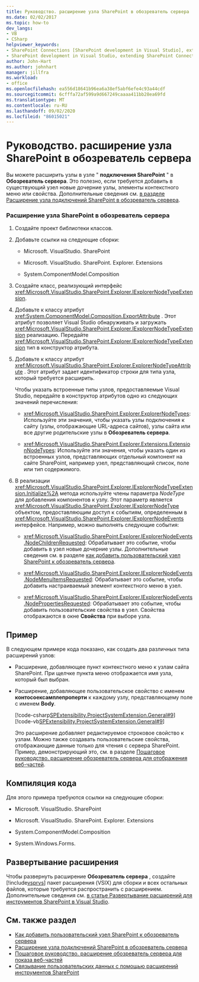 ```yaml
---
title: Руководство. расширение узла SharePoint в обозреватель сервера | Документация Майкрософт
ms.date: 02/02/2017
ms.topic: how-to
dev_langs:
- VB
- CSharp
helpviewer_keywords:
- SharePoint Connections [SharePoint development in Visual Studio], extending a node
- SharePoint development in Visual Studio, extending SharePoint Connections node in Server Explorer
author: John-Hart
ms.author: johnhart
manager: jillfra
ms.workload:
- office
ms.openlocfilehash: ea556d18641b96ea6a38ef5abf6efe4c93a44cdf
ms.sourcegitcommit: 6cfffa72af599a9d667249caaaa411bb28ea69fd
ms.translationtype: MT
ms.contentlocale: ru-RU
ms.lasthandoff: 09/02/2020
ms.locfileid: "86015021"
---
```

# <a name="how-to-extend-a-sharepoint-node-in-server-explorer"></a>Руководство. расширение узла SharePoint в обозреватель сервера
  Вы можете расширить узлы в узле " **подключения SharePoint** " в **Обозреватель сервера**. Это полезно, если требуется добавить в существующий узел новые дочерние узлы, элементы контекстного меню или свойства. Дополнительные сведения см. [в разделе Расширение узла подключений SharePoint в обозреватель сервера](../sharepoint/extending-the-sharepoint-connections-node-in-server-explorer.md).

### <a name="to-extend-a-sharepoint-node-in-server-explorer"></a>Расширение узла SharePoint в обозреватель сервера

1. Создайте проект библиотеки классов.

2. Добавьте ссылки на следующие сборки:

    - Microsoft. VisualStudio. SharePoint

    - Microsoft. VisualStudio. SharePoint. Explorer. Extensions

    - System.ComponentModel.Composition

3. Создайте класс, реализующий интерфейс <xref:Microsoft.VisualStudio.SharePoint.Explorer.IExplorerNodeTypeExtension>.

4. Добавьте к классу атрибут <xref:System.ComponentModel.Composition.ExportAttribute> . Этот атрибут позволяет Visual Studio обнаруживать и загружать <xref:Microsoft.VisualStudio.SharePoint.Explorer.IExplorerNodeTypeExtension> реализацию. Передайте <xref:Microsoft.VisualStudio.SharePoint.Explorer.IExplorerNodeTypeExtension> тип в конструктор атрибута.

5. Добавьте к классу атрибут <xref:Microsoft.VisualStudio.SharePoint.Explorer.ExplorerNodeTypeAttribute> . Этот атрибут задает идентификатор строки для типа узла, который требуется расширить.

     Чтобы указать встроенные типы узлов, предоставляемые Visual Studio, передайте в конструктор атрибутов одно из следующих значений перечисления:

    - <xref:Microsoft.VisualStudio.SharePoint.Explorer.ExplorerNodeTypes>: Используйте эти значения, чтобы указать узлы подключения к сайту (узлы, отображающие URL-адреса сайтов), узлы сайта или все другие родительские узлы в **Обозреватель сервера**.

    - <xref:Microsoft.VisualStudio.SharePoint.Explorer.Extensions.ExtensionNodeTypes>: Используйте эти значения, чтобы указать один из встроенных узлов, представляющих отдельный компонент на сайте SharePoint, например узел, представляющий список, поле или тип содержимого.

6. В реализации <xref:Microsoft.VisualStudio.SharePoint.Explorer.IExplorerNodeTypeExtension.Initialize%2A> метода используйте члены параметра *NodeType* для добавления компонентов к узлу. Этот параметр является <xref:Microsoft.VisualStudio.SharePoint.Explorer.IExplorerNodeType> объектом, предоставляющим доступ к событиям, определенным в <xref:Microsoft.VisualStudio.SharePoint.Explorer.IExplorerNodeEvents> интерфейсе. Например, можно выполнять следующие события:

    - <xref:Microsoft.VisualStudio.SharePoint.Explorer.IExplorerNodeEvents.NodeChildrenRequested>: Обрабатывает это событие, чтобы добавить в узел новые дочерние узлы. Дополнительные сведения см. в разделе [как добавить пользовательский узел SharePoint к обозреватель сервера](../sharepoint/how-to-add-a-custom-sharepoint-node-to-server-explorer.md).

    - <xref:Microsoft.VisualStudio.SharePoint.Explorer.IExplorerNodeEvents.NodeMenuItemsRequested>: Обрабатывает это событие, чтобы добавить настраиваемый элемент контекстного меню в узел.

    - <xref:Microsoft.VisualStudio.SharePoint.Explorer.IExplorerNodeEvents.NodePropertiesRequested>: Обрабатывает это событие, чтобы добавить пользовательские свойства в узел. Свойства отображаются в окне **Свойства** при выборе узла.

## <a name="example"></a>Пример
 В следующем примере кода показано, как создать два различных типа расширений узлов:

- Расширение, добавляющее пункт контекстного меню к узлам сайта SharePoint. При щелчке пункта меню отображается имя узла, который был выбран.

- Расширение, добавляющее пользовательское свойство с именем **контосоексамплепроперти** к каждому узлу, представляющему поле с именем **Body**.

  [!code-csharp[SPExtensibility.ProjectSystemExtension.General#9](../sharepoint/codesnippet/CSharp/projectsystemexamples/extension/serverexplorerextension.cs#9)]
  [!code-vb[SPExtensibility.ProjectSystemExtension.General#9](../sharepoint/codesnippet/VisualBasic/projectsystemexamples/extension/serverexplorerextension.vb#9)]

  Это расширение добавляет редактируемое строковое свойство к узлам. Можно также создавать пользовательские свойства, отображающие данные только для чтения с сервера SharePoint. Пример, демонстрирующий это, см. в разделе [Пошаговое руководство. расширение обозреватель сервера для отображения веб-частей](../sharepoint/walkthrough-extending-server-explorer-to-display-web-parts.md).

## <a name="compile-the-code"></a>Компиляция кода
 Для этого примера требуются ссылки на следующие сборки:

- Microsoft. VisualStudio. SharePoint

- Microsoft. VisualStudio. SharePoint. Explorer. Extensions

- System.ComponentModel.Composition

- System.Windows.Forms.

## <a name="deploy-the-extension"></a>Развертывание расширения
 Чтобы развернуть расширение **Обозреватель сервера** , создайте [!include[vsprvs](../sharepoint/includes/vsprvs-md.md)] пакет расширения (VSIX) для сборки и всех остальных файлов, которые требуется распространить с расширением. Дополнительные сведения см. [в статье Развертывание расширений для инструментов SharePoint в Visual Studio](../sharepoint/deploying-extensions-for-the-sharepoint-tools-in-visual-studio.md).

## <a name="see-also"></a>См. также раздел
- [Как добавить пользовательский узел SharePoint к обозреватель сервера](../sharepoint/how-to-add-a-custom-sharepoint-node-to-server-explorer.md)
- [Расширение узла подключений SharePoint в обозреватель сервера](../sharepoint/extending-the-sharepoint-connections-node-in-server-explorer.md)
- [Пошаговое руководство. расширение обозреватель сервера для показа веб-частей](../sharepoint/walkthrough-extending-server-explorer-to-display-web-parts.md)
- [Связывание пользовательских данных с помощью расширений инструментов SharePoint](../sharepoint/associating-custom-data-with-sharepoint-tools-extensions.md)
